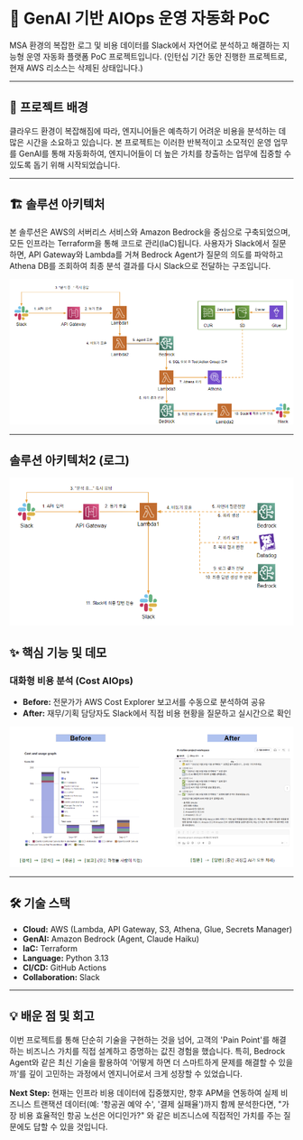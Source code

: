 # 🤖 GenAI 기반 AIOps 운영 자동화 PoC

MSA 환경의 복잡한 로그 및 비용 데이터를 Slack에서 자연어로 분석하고 해결하는 지능형 운영 자동화 플랫폼 PoC 프로젝트입니다. (인턴십 기간 동안 진행한 프로젝트로, 현재 AWS 리소스는 삭제된 상태입니다.)

---

## 🎯 프로젝트 배경
클라우드 환경이 복잡해짐에 따라, 엔지니어들은 예측하기 어려운 비용을 분석하는 데 많은 시간을 소요하고 있습니다. 본 프로젝트는 이러한 반복적이고 소모적인 운영 업무를 GenAI를 통해 자동화하여, 엔지니어들이 더 높은 가치를 창출하는 업무에 집중할 수 있도록 돕기 위해 시작되었습니다.

---

## 🏗️ 솔루션 아키텍처
본 솔루션은 AWS의 서버리스 서비스와 Amazon Bedrock을 중심으로 구축되었으며, 모든 인프라는 Terraform을 통해 코드로 관리(IaC)됩니다. 사용자가 Slack에서 질문하면, API Gateway와 Lambda를 거쳐 Bedrock Agent가 질문의 의도를 파악하고 Athena DB를 조회하여 최종 분석 결과를 다시 Slack으로 전달하는 구조입니다.

![Cost AIOps Architecture](assets/architecture-cost-aiops.png)

---

## 솔루션 아키텍처2 (로그)
![Log AIOps Architecture](assets/architecture-log-aiops.png)

## ✨ 핵심 기능 및 데모

### 대화형 비용 분석 (Cost AIOps)
- **Before:** 전문가가 AWS Cost Explorer 보고서를 수동으로 분석하여 공유
- **After:** 재무/기획 담당자도 Slack에서 직접 비용 현황을 질문하고 실시간으로 확인

![Cost AIOps Before/After](assets/cost-aiops-beforeafter.png)

---

## 🛠️ 기술 스택
- **Cloud:** AWS (Lambda, API Gateway, S3, Athena, Glue, Secrets Manager)
- **GenAI:** Amazon Bedrock (Agent, Claude Haiku)
- **IaC:** Terraform
- **Language:** Python 3.13
- **CI/CD:** GitHub Actions
- **Collaboration:** Slack

---

## 💡 배운 점 및 회고
이번 프로젝트를 통해 단순히 기술을 구현하는 것을 넘어, 고객의 'Pain Point'를 해결하는 비즈니스 가치를 직접 설계하고 증명하는 값진 경험을 했습니다. 특히, Bedrock Agent와 같은 최신 기술을 활용하여 '어떻게 하면 더 스마트하게 문제를 해결할 수 있을까'를 깊이 고민하는 과정에서 엔지니어로서 크게 성장할 수 있었습니다.


**Next Step:** 현재는 인프라 비용 데이터에 집중했지만, 향후 APM을 연동하여 실제 비즈니스 트랜잭션 데이터(예: '항공권 예약 수', '결제 실패율')까지 함께 분석한다면, "가장 비용 효율적인 항공 노선은 어디인가?" 와 같은 비즈니스에 직접적인 가치를 주는 질문에도 답할 수 있을 것입니다.
